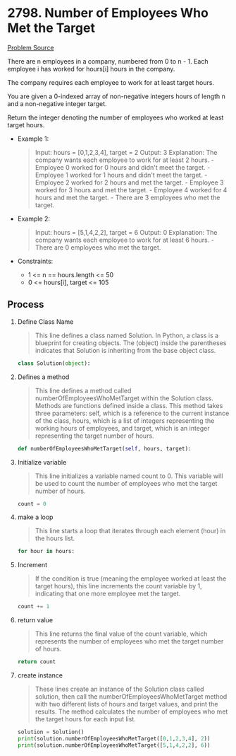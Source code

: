 # 2798. Number of Employees Who Met the Target
[Problem Source](https://leetcode.com/problems/number-of-employees-who-met-the-target/description/)

There are n employees in a company, numbered from 0 to n - 1. Each employee i has worked for hours[i] hours in the company.

The company requires each employee to work for at least target hours.

You are given a 0-indexed array of non-negative integers hours of length n and a non-negative integer target.

Return the integer denoting the number of employees who worked at least target hours.


* Example 1:
    > Input: hours = [0,1,2,3,4], target = 2
    > Output: 3
    > Explanation: The company wants each employee to work for at least 2 hours.
        - Employee 0 worked for 0 hours and didn't meet the target.
        - Employee 1 worked for 1 hours and didn't meet the target.
        - Employee 2 worked for 2 hours and met the target.
        - Employee 3 worked for 3 hours and met the target.
        - Employee 4 worked for 4 hours and met the target.
        - There are 3 employees who met the target.

* Example 2:
    > Input: hours = [5,1,4,2,2], target = 6
    > Output: 0
    > Explanation: The company wants each employee to work for at least 6 hours.
        - There are 0 employees who met the target.

* Constraints:
    - 1 <= n == hours.length <= 50
    - 0 <= hours[i], target <= 105

## Process
1.  Define Class Name
    > This line defines a class named Solution. In Python, a class is a blueprint for creating objects. The (object) inside the parentheses indicates that Solution is inheriting from the base object class.
    ```python
    class Solution(object):
    ```
2.  Defines a method
    > This line defines a method called numberOfEmployeesWhoMetTarget within the Solution class. Methods are functions defined inside a class. This method takes three parameters: self, which is a reference to the current instance of the class, hours, which is a list of integers representing the working hours of employees, and target, which is an integer representing the target number of hours.
    ```python
    def numberOfEmployeesWhoMetTarget(self, hours, target):
    ```
3.  Initialize variable
    > This line initializes a variable named count to 0. This variable will be used to count the number of employees who met the target number of hours.
    ```python
    count = 0
    ```
4.  make a loop
    > This line starts a loop that iterates through each element (hour) in the hours list.
	```python
    for hour in hours:
    ```
5.  Increment
    > If the condition is true (meaning the employee worked at least the target hours), this line increments the count variable by 1, indicating that one more employee met the target.
    ```python
    count += 1
    ```
6. return value
    > This line returns the final value of the count variable, which represents the number of employees who met the target number of hours.
    ```python
    return count
    ```
7. create instance
    > These lines create an instance of the Solution class called solution, then call the numberOfEmployeesWhoMetTarget method with two different lists of hours and target values, and print the results. The method calculates the number of employees who met the target hours for each input list.
    ```python
    solution = Solution()
    print(solution.numberOfEmployeesWhoMetTarget([0,1,2,3,4], 2))
    print(solution.numberOfEmployeesWhoMetTarget([5,1,4,2,2], 6))
    ```